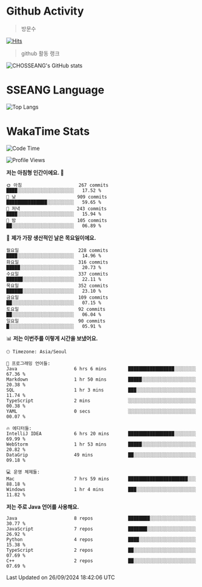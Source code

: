 <!--
**CHOSSEANG/CHOSSEANG** is a ✨ _special_ ✨ repository because its `README.md` (this file) appears on your GitHub profile.

Here are some ideas to get you started:

- 🔭 I’m currently working on ...
- 🌱 I’m currently learning ...
- 👯 I’m looking to collaborate on ...
- 🤔 I’m looking for help with ...
- 💬 Ask me about ...
- 📫 How to reach me: ...
- 😄 Pronouns: ...
- ⚡ Fun fact: ...
-->

# Github Activity
> 방문수

[![Hits](https://hits.seeyoufarm.com/api/count/incr/badge.svg?url=https%3A%2F%2Fgithub.com%2FCHOSSEANG&count_bg=%238AED3E&title_bg=%23495358&icon=electron.svg&icon_color=%23E7E7E7&title=CHOSSEANG&edge_flat=false)](https://hits.seeyoufarm.com)
> github 활동 랭크

![CHOSSEANG's GitHub stats](https://github-readme-stats.vercel.app/api?username=CHOSSEANG&show_icons=true&theme=radical)

# SSEANG Language
![Top Langs](https://github-readme-stats.vercel.app/api/top-langs/?username=CHOSSEANG&layout=compact)

# WakaTime Stats

<!--START_SECTION:waka-->
![Code Time](http://img.shields.io/badge/Code%20Time-53%20hrs%2036%20mins-blue)

![Profile Views](http://img.shields.io/badge/Profile%20Views-0-blue)

**저는 아침형 인간이에요. 🐤** 

```text
🌞 아침                     267 commits         ████░░░░░░░░░░░░░░░░░░░░░   17.52 % 
🌆 낮　                     909 commits         ███████████████░░░░░░░░░░   59.65 % 
🌃 저녁                     243 commits         ████░░░░░░░░░░░░░░░░░░░░░   15.94 % 
🌙 밤　                     105 commits         ██░░░░░░░░░░░░░░░░░░░░░░░   06.89 % 
```
📅 **제가 가장 생산적인 날은 목요일이에요.** 

```text
월요일                      228 commits         ████░░░░░░░░░░░░░░░░░░░░░   14.96 % 
화요일                      316 commits         █████░░░░░░░░░░░░░░░░░░░░   20.73 % 
수요일                      337 commits         ██████░░░░░░░░░░░░░░░░░░░   22.11 % 
목요일                      352 commits         ██████░░░░░░░░░░░░░░░░░░░   23.10 % 
금요일                      109 commits         ██░░░░░░░░░░░░░░░░░░░░░░░   07.15 % 
토요일                      92 commits          ██░░░░░░░░░░░░░░░░░░░░░░░   06.04 % 
일요일                      90 commits          █░░░░░░░░░░░░░░░░░░░░░░░░   05.91 % 
```


📊 **저는 이번주를 이렇게 시간을 보냈어요.** 

```text
🕑︎ Timezone: Asia/Seoul

💬 프로그래밍 언어들: 
Java                     6 hrs 6 mins        █████████████████░░░░░░░░   67.36 % 
Markdown                 1 hr 50 mins        █████░░░░░░░░░░░░░░░░░░░░   20.38 % 
SQL                      1 hr 3 mins         ███░░░░░░░░░░░░░░░░░░░░░░   11.74 % 
TypeScript               2 mins              ░░░░░░░░░░░░░░░░░░░░░░░░░   00.38 % 
YAML                     0 secs              ░░░░░░░░░░░░░░░░░░░░░░░░░   00.07 % 

🔥 에디터들: 
IntelliJ IDEA            6 hrs 20 mins       █████████████████░░░░░░░░   69.99 % 
WebStorm                 1 hr 53 mins        █████░░░░░░░░░░░░░░░░░░░░   20.82 % 
DataGrip                 49 mins             ██░░░░░░░░░░░░░░░░░░░░░░░   09.18 % 

💻 운영 체제들: 
Mac                      7 hrs 59 mins       ██████████████████████░░░   88.18 % 
Windows                  1 hr 4 mins         ███░░░░░░░░░░░░░░░░░░░░░░   11.82 % 
```

**저는 주로 Java 언어를 사용해요.** 

```text
Java                     8 repos             ████████░░░░░░░░░░░░░░░░░   30.77 % 
JavaScript               7 repos             ███████░░░░░░░░░░░░░░░░░░   26.92 % 
Python                   4 repos             ████░░░░░░░░░░░░░░░░░░░░░   15.38 % 
TypeScript               2 repos             ██░░░░░░░░░░░░░░░░░░░░░░░   07.69 % 
C++                      2 repos             ██░░░░░░░░░░░░░░░░░░░░░░░   07.69 % 
```




 Last Updated on 26/09/2024 18:42:06 UTC
<!--END_SECTION:waka-->
